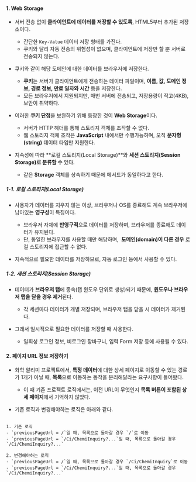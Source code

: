 
#### 1. Web Storage

- 서버 전송 없이 **클라이언트에 데이터를 저장할 수 있도록**, HTML5부터 추가된 저장소이다.
	- 간단한 `Key-Value` 데이터 저장 형태를 가진다.
	- 쿠키와 달리 자동 전송의 위험성이 없으며, 클라이언트에 저장만 할 뿐 서버로 전송되지 않는다.

- 쿠키와 같이 해당 도메인에 대한 데이터를 브라우저에 저장한다.
	- **쿠키**는 서버가 클라이언트에게 전송하는 데이터 파일이며, **이름, 값, 도메인 정보, 경로 정보, 만료 일자와 시간** 등을 저장한다.
	- 모든 브라우저에서 지원되지만, 매번 서버에 전송되고, 저장용량이 작고(4KB), 보안이 취약하다.

- 이러한 **쿠키 단점**을 보완하기 위해 등장한 것이 **Web Storage**이다.
	- 서버가 HTTP 헤더를 통해 스토리지 객체를 조작할 수 없다.
	- 웹 스토리지 객체 조작은 **JavaScript** 내에서만 수행가능하며, 오직 **문자형(string)** 데이터 타입만 지원한다.

- 지속성에 따라 **로컬 스토리지(Local Storage)**와 **세션 스토리지(Session Storage)로 분류할 수** 있다.
	- 같은 **Storage** 객체를 상속하기 때문에 메서드가 동일하다고 한다.

##### 1-1. 로컬 스토리지(Local Storage)

- 사용자가 데이터를 지우지 않는 이상, 브라우저나 OS를 종료해도 계속 브라우저에 남아있는 **영구성**이 특징이다.
	- 브라우저 자체에 **반영구적**으로 데이터를 저장하며, 브라우저를 종료해도 데이터가 유지된다.
	- 단, 동일한 브라우저를 사용할 때만 해당하며,  **도메인(domain)이 다른 경우** 로컬 스토리지에 접근할 수 없다.
	
- 지속적으로 필요한 데이터를 저장하므로, 자동 로그인 등에서 사용할 수 있다.

##### 1-2. 세션 스토리지(Session Storage)

- 데이터가 **브라우저 탭**에 종속(탭 윈도우 단위로 생성)되기 때문에, **윈도우나 브라우저 탭을 닫을 경우 제거**된다.
	- 각 세션마다 데이터가 개별 저장되며, 브라우저 탭을 닫을 시 데이터가 제거된다.

- 그래서 일시적으로 필요한 데이터를 저장할 때 사용한다.
	- 일회성 로그인 정보, 비로그인 장바구니, 입력 Form 저장 등에 사용될 수 있다.


#### 2. 페이지 URL 정보 저장하기

- 화학 알리미 프로젝트에서, **특정 데이터**에 대한 상세 페이지로 이동할 수 있는 경로가 1개가 아닐 때, **목록**으로 이동하는 동작을 분리해달라는 요구사항이 들어왔다.
	- 이 때 기존 프로젝트 로직에서는, 이전 URL이 무엇인지 **목록 버튼이 포함된 상세 페이지**에서 기억하지 않았다.

- 기존 로직과 변경해야하는 로직은 아래와 같다.
```null

1. 기존 로직
- `previousPageUrl = /`일 때, 목록으로 돌아갈 경우 `/`로 이동
- `previousPageUrl = `/Ci/ChemiInquiry?...`일 때, 목록으로 돌아갈 경우 `/Ci/ChemiInquiry?...`

2. 변경해야하는 로직
- `previousPageUrl = /`일 때, 목록으로 돌아갈 경우 `/Ci/ChemiInquiry`로 이동
- `previousPageUrl = `/Ci/ChemiInquiry?...`일 때, 목록으로 돌아갈 경우 `/Ci/ChemiInquiry?...`

```
